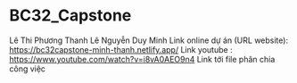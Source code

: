 # BC32_Capstone
Lê Thi Phương Thanh 
Lê Nguyễn Duy Minh 
Link online dự án (URL website): https://bc32capstone-minh-thanh.netlify.app/
Link youtube : https://www.youtube.com/watch?v=i8vA0AEO9n4
Link tới file phân chia công việc 
